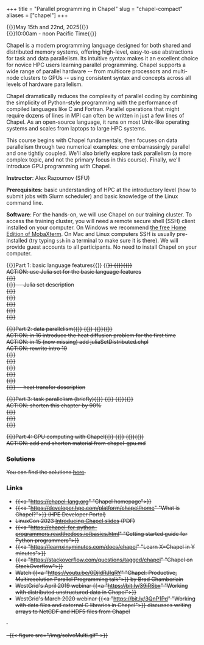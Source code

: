 +++
title = "Parallel programming in Chapel"
slug = "chapel-compact"
aliases = ["chapel"]
+++

{{<cor>}}May 15th and 22nd, 2025{{</cor>}}\
{{<cgr>}}10:00am - noon Pacific Time{{</cgr>}}

Chapel is a modern programming language designed for both shared and distributed memory systems, offering
high-level, easy-to-use abstractions for task and data parallelism. Its intuitive syntax makes it an excellent
choice for novice HPC users learning parallel programming. Chapel supports a wide range of parallel hardware
-- from multicore processors and multi-node clusters to GPUs -- using consistent syntax and concepts across
all levels of hardware parallelism.

Chapel dramatically reduces the complexity of parallel coding by combining the simplicity of Python-style
programming with the performance of compiled languages like C and Fortran. Parallel operations that might
require dozens of lines in MPI can often be written in just a few lines of Chapel. As an open-source language,
it runs on most Unix-like operating systems and scales from laptops to large HPC systems.

This course begins with Chapel fundamentals, then focuses on data parallelism through two numerical examples:
one embarrassingly parallel and one tightly coupled. We'll also briefly explore task parallelism (a more
complex topic, and not the primary focus in this course). Finally, we'll introduce GPU programming with
Chapel.

<!-- 1. Instructor / helpers / course introduction -->
<!-- 1. Introduction to Chapel (download the [PDF slides](http://bit.ly/chapeltop)) -->
<!-- 1. Distribute usernames and passwords -->
<!-- 1. Hands-on on the cluster:   -->
<!--   4.1 let's try to log in to the training cluster   -->
<!--   4.2 let's try loading single-locale Chapel and compiling a simple code   -->
<!--   4.3 let's write a makefile for compiling Chapel codes   -->
<!--   4.4 let's submit a serial job script to run Chapel on a compute node -->
<!-- 1. Review the program for self-study:   -->
<!--   5.1 build step-by-step a serial heat diffusion solver   -->
<!--   5.2 task parallelism in shared-memory -->
<!-- Start with the **Basic language features** page. Next go to **Task parallelism** and try to go as far as you can in that -->
<!-- page before the mid-day session. I suggest skipping *"Parallelizing the heat transfer equation"* subsection at the end -->
<!-- to save time. -->
<!-- Try to do all exercises in the lessons. The solutions are posted at the end of each page: please try not to look at them -->
<!-- while working on the problems. -->

<!-- 1. Answer any questions + go through the main points from the morning   -->
<!--     1.1 serial heat diffusion solver   -->
<!--     1.1 task parallelism in shared-memory -->
<!-- 1. Review the program for the afternoon: data parallelism -->
<!-- 1. Let's try loading multi-locale Chapel and compiling a simple multi-locale code -->

**Instructor**: Alex Razoumov (SFU)

**Prerequisites:** basic understanding of HPC at the introductory level (how to submit jobs with Slurm scheduler) and
  basic knowledge of the Linux command line.

**Software**: For the hands-on, we will use Chapel on our training cluster. To access the training cluster, you will
need a remote secure shell (SSH) client installed on your computer. On Windows we recommend
[the free Home Edition of MobaXterm](https://mobaxterm.mobatek.net/download.html). On Mac and Linux computers SSH is
usually pre-installed (try typing `ssh` in a terminal to make sure it is there). We will provide guest accounts to all
participants. No need to install Chapel on your computer.






{{<cor>}}Part 1: basic language features{{</cor>}} {{<s>}} {{<cgr>}}{{</cgr>}} \
ACTION: use Julia set for the basic language features \
{{<linktitle url="../chapel2/chapel-01-intro" text="Introduction to Chapel">}} \
{{<linktitle url="../chapel2/chapel-02-variables" text="Basic syntax and variables">}} -- Julia set description \
{{<linktitle url="../chapel2/chapel-03-ranges-and-arrays" text="Ranges and arrays">}} \
{{<linktitle url="../chapel2/chapel-04-control-flow" text="Control flow">}} \
{{<linktitle url="../chapel2/chapel-06-command-line-arguments" text="Using command-line arguments">}} \
{{<linktitle url="../chapel2/chapel-07-timing" text="Measuring code performance">}} \
{{<linktitle url="../chapel2/chapel-08-output" text="Writing output">}}

{{<cor>}}Part 2: data parallelism{{</cor>}} {{<s>}} {{<cgr>}}{{</cgr>}} \
ACTION: in 16 introduce the heat diffusion problem for the first time \
ACTION: in 15 (now missing) add juliaSetDistributed.chpl \
ACTION: rewrite intro 10 \
{{<linktitle url="../chapel2/chapel-10-intro-parallel" text="Intro to parallel computing">}} \
{{<linktitle url="../chapel2/chapel-11-single-locale-data-parallel" text="Single-locale data parallelism">}} \
{{<linktitle url="../chapel2/chapel-13-multi-locale-chapel" text="Multi-locale Chapel">}} \
{{<linktitle url="../chapel2/chapel-14-domains-and-data-parallel" text="Domains and data parallelism">}} \
{{<linktitle url="../chapel2/chapel-15-distributed-julia-set" text="Julia set on distributed domains">}} \
{{<linktitle url="../chapel2/chapel-16-distributed-heat-transfer" text="Heat transfer solver on distributed domains">}} -- heat transfer description

{{<cor>}}Part 3: task parallelism (briefly){{</cor>}} {{<s>}} {{<cgr>}}{{</cgr>}} \
ACTION: shorten this chapter by 90% \
{{<linktitle url="../chapel2/chapel-20-fire-and-forget-tasks" text="Fire-and-forget tasks">}} \
{{<linktitle url="../chapel2/chapel-21-synchronising-threads" text="Synchronization of threads">}} \
{{<linktitle url="../chapel2/chapel-22-task-parallel-heat-transfer" text="Task-parallelizing the heat transfer solver">}}

{{<cor>}}Part 4: GPU computing with Chapel{{</cor>}} {{<s>}} {{<cgr>}}{{</cgr>}} \
ACTION: add and shorten material from chapel-gpu.md




### Solutions

You can find the solutions [here](../../solutions-chapel).




### Links

- {{<a "https://chapel-lang.org" "Chapel homepage">}}
- {{<a "https://developer.hpe.com/platform/chapel/home" "What is Chapel?">}} (HPE Developer Portal)
- LinuxCon 2023 [Introducing Chapel slides](https://chapel-lang.org/presentations/ChapelForLinuxCon-presented.pdf) (PDF)
- {{<a "https://chapel-for-python-programmers.readthedocs.io/basics.html" "Getting started guide for Python programmers">}}
- {{<a "https://learnxinyminutes.com/docs/chapel" "Learn X=Chapel in Y minutes">}}
- {{<a "https://stackoverflow.com/questions/tagged/chapel" "Chapel on StackOverflow">}}
- Watch {{<a "https://youtu.be/0DjIdRJIqRY" "Chapel: Productive, Multiresolution Parallel Programming talk">}} by Brad Chamberlain
- WestGrid's April 2019 webinar {{<a "https://bit.ly/39iRSbx" "Working with distributed unstructured data in Chapel">}}
- WestGrid's March 2020 webinar {{<a "https://bit.ly/3QnP1Pd" "Working with data files and external C libraries in Chapel">}} discusses writing arrays to NetCDF and HDF5 files from Chapel

&nbsp;





<!-- * Binary I/O: check https://chapel-lang.org/publications/ParCo-Larrosa.pdf -->

<!-- * advanced: take a simple 2D or 3D non-linear problem, linearize it, implement a parallel multi-locale -->
<!--   linear solver entirely in Chapel -->






&nbsp;
{{< figure src="/img/solveMulti.gif" >}}
